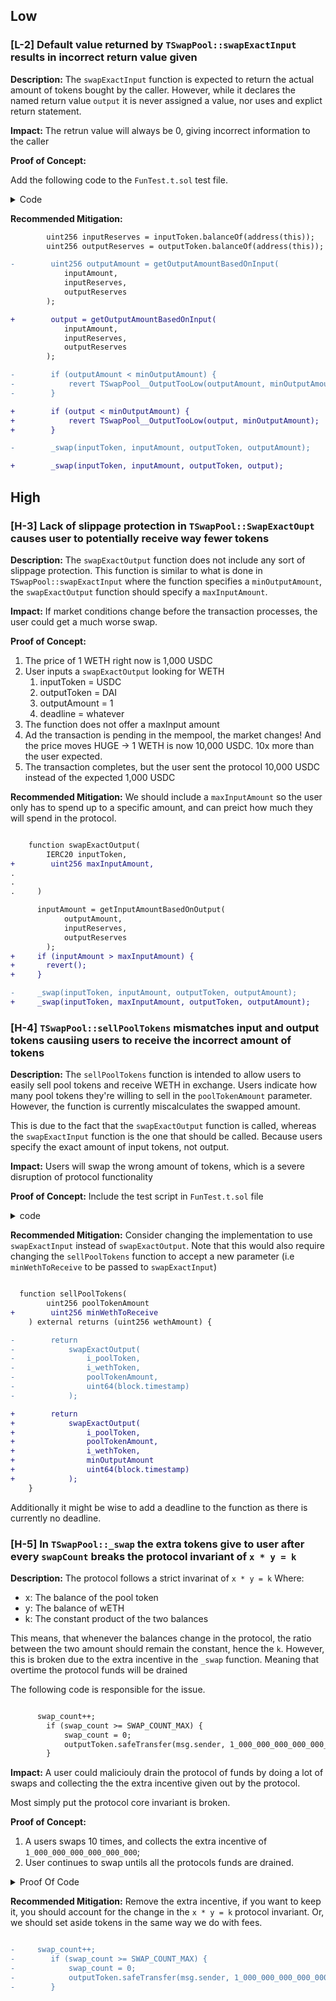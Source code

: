 ## Low

### [L-2] Default value returned by `TSwapPool::swapExactInput` results in incorrect return value given

**Description:** The `swapExactInput` function is expected to return the actual amount of tokens bought by the caller. However, while it declares the named return value `output` it is never assigned a value, nor uses and explict return statement.

**Impact:** The retrun value will always be 0, giving incorrect information to the caller

**Proof of Concept:**

Add the following code to the `FunTest.t.sol` test file.

<details>
<summary>Code</summary>

```javascript
function testFlawedSwapExactInput() public {
     // User has 11 pool tokens
     address someUser = makeAddr("someUser");
     uint256 userInitialPoolTokenBalance = 11e18;
     poolToken.mint(someUser, userInitialPoolTokenBalance);
     vm.startPrank(someUser);

     // Users buys 1 WETH from the pool,
     poolToken.approve(address(pool), type(uint256).max);
     uint256 expectedOutputAmount = pool.getOutputAmountBasedOnInput(1 ether, poolToken.balanceOf(address(pool)), weth.balanceOf(address(pool)));
     uint256 returnOutputAmount = pool.swapExactInput(poolToken, 1 ether, weth, expectedOutputAmount, uint64(block.timestamp));

     // assert returnOutputAmount less than expectedOutPutAmount
     assertLt(returnOutputAmount, expectedOutputAmount);
     vm.stopPrank();
    }
```

</details>

**Recommended Mitigation:**

```diff
        uint256 inputReserves = inputToken.balanceOf(address(this));
        uint256 outputReserves = outputToken.balanceOf(address(this));

-        uint256 outputAmount = getOutputAmountBasedOnInput(
            inputAmount,
            inputReserves,
            outputReserves
        );

+        output = getOutputAmountBasedOnInput(
            inputAmount,
            inputReserves,
            outputReserves
        );

-        if (outputAmount < minOutputAmount) {
-            revert TSwapPool__OutputTooLow(outputAmount, minOutputAmount);
-        }

+        if (output < minOutputAmount) {
+            revert TSwapPool__OutputTooLow(output, minOutputAmount);
+        }

-        _swap(inputToken, inputAmount, outputToken, outputAmount);

+        _swap(inputToken, inputAmount, outputToken, output);
```

## High

### [H-3] Lack of slippage protection in `TSwapPool::SwapExactOupt` causes user to potentially receive way fewer tokens

**Description:** The `swapExactOutput` function does not include any sort of slippage protection. This function is similar to what is done in `TSwapPool::swapExactInput` where the function specifies a `minOutputAmount`, the `swapExactOutput` function should specify a `maxInputAmount`.

**Impact:** If market conditions change before the transaction processes, the user could get a much worse swap.

**Proof of Concept:**

1. The price of 1 WETH right now is 1,000 USDC
2. User inputs a `swapExactOutput` looking for WETH
   1. inputToken = USDC
   2. outputToken = DAI
   3. outputAmount = 1
   4. deadline = whatever
3. The function does not offer a maxInput amount
4. Ad the transaction is pending in the mempool, the market changes! And the price moves HUGE -> 1 WETH is now 10,000 USDC. 10x more than the user expected.
5. The transaction completes, but the user sent the protocol 10,000 USDC instead of the expected 1,000 USDC

**Recommended Mitigation:** We should include a `maxInputAmount` so the user only has to spend up to a specific amount, and can preict how much they will spend in the protocol.

```diff

    function swapExactOutput(
        IERC20 inputToken,
+        uint256 maxInputAmount,
.
.
.     )

      inputAmount = getInputAmountBasedOnOutput(
            outputAmount,
            inputReserves,
            outputReserves
        );
+     if (inputAmount > maxInputAmount) {
+       revert();
+     }

-     _swap(inputToken, inputAmount, outputToken, outputAmount);
+     _swap(inputToken, maxInputAmount, outputToken, outputAmount);


```

### [H-4] `TSwapPool::sellPoolTokens` mismatches input and output tokens causiing users to receive the incorrect amount of tokens

**Description:** The `sellPoolTokens` function is intended to allow users to easily sell pool tokens and receive WETH in exchange. Users indicate how many pool tokens they're willing to sell in the `poolTokenAmount` parameter. However, the function is currently miscalculates the swapped amount.

This is due to the fact that the `swapExactOutput` function is called, whereas the `swapExactInput` function is the one that should be called. Because users specify the exact amount of input tokens, not output.

**Impact:** Users will swap the wrong amount of tokens, which is a severe disruption of protocol functionality

**Proof of Concept:**
Include the test script in `FunTest.t.sol` file

<details>
<summary>code</summary>

```javascript

   function testFlawed_sellPoolTokens() public {
        uint256 userAmount = 150 ether;
        address user1 = makeAddr('user1');

        vm.startPrank(user1);
        // User mint 11 poolTokens
        poolToken.mint(address(user1), userAmount);
        poolToken.approve(address(pool), type(uint256).max);
        // user decides to sell 1 poolToken to get WETH tokens
        pool.sellPoolTokens(1 ether);

        // user will get 1 WETH because sellPoolTokens receive 1 ether for the outputAmount rather than for the inputAmount
        assertEq(weth.balanceOf(address(user1)), 1 ether);
        console.log("This is the user balance: %d", poolToken.balanceOf(user1));
        vm.stopPrank();
    }

```

</details>

**Recommended Mitigation:**
Consider changing the implementation to use `swapExactInput` instead of `swapExactOutput`. Note that this would also require changing the `sellPoolTokens` function to accept a new parameter (i.e `minWethToReceive` to be passed to `swapExactInput`)

```diff

  function sellPoolTokens(
        uint256 poolTokenAmount
+        uint256 minWethToReceive
    ) external returns (uint256 wethAmount) {

-        return
-            swapExactOutput(
-                i_poolToken,
-                i_wethToken,
-                poolTokenAmount,
-                uint64(block.timestamp)
-            );

+        return
+            swapExactOutput(
+                i_poolToken,
+                poolTokenAmount,
+                i_wethToken,
+                minOutputAmount
+                uint64(block.timestamp)
+            );
    }

```

Additionally it might be wise to add a deadline to the function as there is currently no deadline. 

### [H-5] In `TSwapPool::_swap` the extra tokens give to user after every `swapCount` breaks the protocol invariant of `x * y = k` 

**Description:** The protocol follows a strict invarinat of `x * y = k` Where:
- x: The balance of the pool token
- y: The balance of wETH
- k: The constant product of the two balances

This means, that whenever the balances change in the protocol, the ratio between the two amount should remain the constant, hence the `k`. However, this is broken due to the extra incentive in the `_swap` function. Meaning that overtime the protocol funds will be drained

The following code is responsible for the issue.

```diff

      swap_count++;
        if (swap_count >= SWAP_COUNT_MAX) {
            swap_count = 0;
            outputToken.safeTransfer(msg.sender, 1_000_000_000_000_000_000);
        }

```

**Impact:** 
A user could maliciouly drain the protocol of funds by doing a lot of swaps and collecting the the extra incentive given out by the protocol.

Most simply put the protocol core invariant is broken.

**Proof of Concept:**
1. A users swaps 10 times, and collects the extra incentive of `1_000_000_000_000_000_000`;
2. User continues to swap untils all the protocols funds are drained.

<details>
<summary>Proof Of Code</summary>

Place the following code into `TSwapPool.t.sol` file.

```javascript 

     function testIvariantBreak() public {
        vm.startPrank(liquidityProvider);
        weth.approve(address(pool), 100e18);
        poolToken.approve(address(pool), 100e18);
        pool.deposit(100e18, 100e18, 100e18, uint64(block.timestamp));
        vm.stopPrank();

        uint256 outputWeth = 1e17;
     
        vm.startPrank(user);
        poolToken.mint(address(user), 100e18);
        poolToken.approve(address(pool), type(uint256).max);
        weth.approve(address(pool), type(uint256).max);
        pool.swapExactOutput(poolToken, weth, outputWeth, uint64(block.timestamp));
        pool.swapExactOutput(poolToken, weth, outputWeth, uint64(block.timestamp));
        pool.swapExactOutput(poolToken, weth, outputWeth, uint64(block.timestamp));
        pool.swapExactOutput(poolToken, weth, outputWeth, uint64(block.timestamp));
        pool.swapExactOutput(poolToken, weth, outputWeth, uint64(block.timestamp));
        pool.swapExactOutput(poolToken, weth, outputWeth, uint64(block.timestamp));
        pool.swapExactOutput(poolToken, weth, outputWeth, uint64(block.timestamp));
        pool.swapExactOutput(poolToken, weth, outputWeth, uint64(block.timestamp));
        pool.swapExactOutput(poolToken, weth, outputWeth, uint64(block.timestamp));

        int256 startingY = int256(weth.balanceOf(address(pool)));
        int256 expectedDeltaY = int256(-1) * int256(outputWeth);
        
        pool.swapExactOutput(poolToken, weth, outputWeth, uint64(block.timestamp));
        vm.stopPrank();

        uint256 endingY = weth.balanceOf(address(pool));

        int256 actualDeltaY = int256(endingY) - int256(startingY);

        assertEq(expectedDeltaY, actualDeltaY);
    }

```
</details>

**Recommended Mitigation:** Remove the extra incentive, if you want to keep it, you should account for the change in the `x * y = k` protocol invariant. Or, we should set aside tokens in the same way we do with fees.

```diff

-     swap_count++;
-        if (swap_count >= SWAP_COUNT_MAX) {
-            swap_count = 0;
-            outputToken.safeTransfer(msg.sender, 1_000_000_000_000_000_000);
-        }

```
